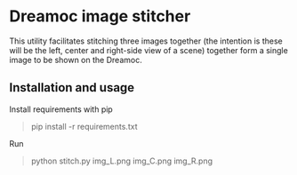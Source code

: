 # Dreamoc image stitcher

This utility facilitates stitching three images together (the intention is
these will be the left, center and right-side view of a scene) together form
a single image to be shown on the Dreamoc.

## Installation and usage

Install requirements with pip

> pip install -r requirements.txt

Run

> python stitch.py img_L.png img_C.png img_R.png
